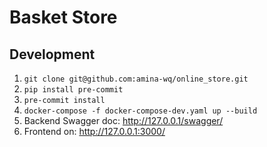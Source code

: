 Basket Store
===========

Development
-----------
1. `git clone git@github.com:amina-wq/online_store.git`
2. `pip install pre-commit`
3. `pre-commit install`
4. `docker-compose -f docker-compose-dev.yaml up --build`
5. Backend Swagger doc: http://127.0.0.1/swagger/
6. Frontend on: http://127.0.0.1:3000/
